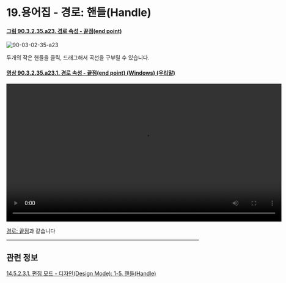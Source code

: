 # 19.용어집 - 경로: 핸들(Handle)

<a id="90-03-02-35-a23"></a>

#### [그림 90.3.2.35.a23. 경로 속성 - 끝점(end point)](./90-03-02-35-paths.md#90-03-02-35-a23)
![90-03-02-35-a23](https://github.com/wonder13662/gimp/assets/15767104/9165159d-a9ca-42a4-a64e-571c7c8aa0ab)

두개의 작은 핸들을 클릭, 드래그해서 곡선을 구부릴 수 있습니다.

<a id="90-03-02-35-a23-01"></a>

#### [영상 90.3.2.35.a23.1. 경로 속성 - 끝점(end point) (Windows) (우리말)](./90-03-02-35-paths.md#90-03-02-35-a23-01)
<video controls="controls" width="720" src="https://github.com/wonder13662/gimp/assets/15767104/14722543-8181-4422-adc3-c9f14b4634db"></video>

[경로: 끝점](./19-glossaryx-path_end_point.md)과 같습니다

***

## 관련 정보

[14.5.2.3.1. 편집 모드 - 디자인(Design Mode): 1-5. 핸들(Handle)](./14-05-02-03-01-design_mode.md#14-05-02-03-01-s1-05)
